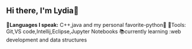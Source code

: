 ## Hi there, I'm Lydia👋
💙**Languages I speak:** C++,java and my personal favorite-python🐍
🔧Tools: Git,VS code,Intellij,Eclipse,Jupyter Notebooks
📚currently learning :web development and data structures
